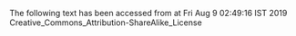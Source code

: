 The following text has been accessed from at Fri Aug 9 02:49:16 IST 2019
Creative_Commons_Attribution-ShareAlike_License
